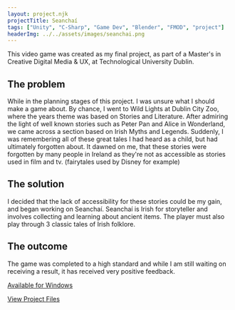 ```yaml
---
layout: project.njk
projectTitle: Seanchaí
tags: ["Unity", "C-Sharp", "Game Dev", "Blender", "FMOD", "project"]
headerImg: ../../assets/images/seanchai.png
---
```


<!-- excerpt start -->

This video game was created as my final project, as part of a Master's in Creative Digital Media & UX, at Technological University Dublin.

<!-- excerpt end -->

## The problem

While in the planning stages of this project. I was unsure what I should make a game about. By chance, I went to Wild Lights at Dublin City Zoo, where the years theme was based on Stories and Literature. After admiring the light of well known stories such as Peter Pan and Alice in Wonderland, we came across a section based on Irish Myths and Legends. Suddenly, I was remembering all of these great tales I had heard as a child, but had ultimately forgotten about. It dawned on me, that these stories were forgotten by many people in Ireland as they're not as accessible as stories used in film and tv. (fairytales used by Disney for example)

## The solution

I decided that the lack of accessibility for these stories could be my gain, and began working on Seanchaí. Seanchaí is Irish for storyteller and involves collecting and learning about ancient items. The player must also play through 3 classic tales of Irish folklore.

## The outcome

The game was completed to a high standard and while I am still waiting on receiving a result, it has received very positive feedback.

[Available for Windows](https://alanc25.itch.io/seanchai)

[View Project Files](https://github.com/alanc25/seanchai)
